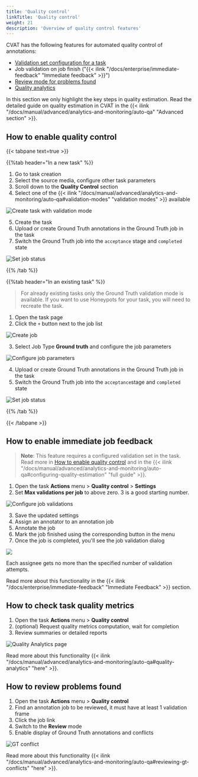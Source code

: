 ```yaml
---
title: 'Quality control'
linkTitle: 'Quality control'
weight: 21
description: 'Overview of quality control features'
---
```


CVAT has the following features for automated quality control of annotations:
- [Validation set configuration for a task](#how-to-enable-quality-control)
- Job validation on job finish ("{{< ilink "/docs/enterprise/immediate-feedback" "Immediate feedback" >}}")
- [Review mode for problems found](#how-to-review-problems-found)
- [Quality analytics](#how-to-check-task-quality-metrics)

In this section we only highlight the key steps in quality estimation.
Read the detailed guide on quality estimation in CVAT in the
{{< ilink "/docs/manual/advanced/analytics-and-monitoring/auto-qa" "Advanced section" >}}.

## How to enable quality control

{{< tabpane text=true >}}

{{%tab header="In a new task" %}}

1. Go to task creation
2. Select the source media, configure other task parameters
3. Scroll down to the **Quality Control** section
4. Select one of the
{{< ilink "/docs/manual/advanced/analytics-and-monitoring/auto-qa#validation-modes" "validation modes" >}} available

  ![Create task with validation mode](/images/honeypot09.jpg)

5. Create the task
6. Upload or create Ground Truth annotations in the Ground Truth job in the task
7. Switch the Ground Truth job into the `acceptance` stage and `completed` state

  ![Set job status](/images/honeypot10.jpg)

{{% /tab %}}

{{%tab header="In an existing task" %}}

> For already existing tasks only the Ground Truth validation mode is available. If you want
> to use Honeypots for your task, you will need to recreate the task.

1. Open the task page
2. Click the `+` button next to the job list

  ![Create job](/images/honeypot01.jpg)

3. Select Job Type **Ground truth** and configure the job parameters

  ![Configure job parameters](/images/honeypot02.jpg)

4. Upload or create Ground Truth annotations in the Ground Truth job in the task
5. Switch the Ground Truth job into the `acceptance`stage and `completed` state

  ![Set job status](/images/honeypot10.jpg)

{{% /tab %}}

{{< /tabpane >}}

## How to enable immediate job feedback

> **Note**: This feature requires a configured validation set in the task. Read more
> in [How to enable quality control](#how-to-enable-quality-control) and in the
> {{< ilink "/docs/manual/advanced/analytics-and-monitoring/auto-qa#configuring-quality-estimation" "full guide" >}}.

1. Open the task **Actions** menu > **Quality control** > **Settings**
2. Set **Max validations per job** to above zero. 3 is a good starting number.

  ![Configure job validations](/images/immediate-feedback-quality-settings.png)

3. Save the updated settings
4. Assign an annotator to an annotation job
5. Annotate the job
6. Mark the job finished using the corresponding button in the menu
7. Once the job is completed, you'll see the job validation dialog

  <img src="/images/immediate-feedback-accept.png" style="max-width: 500px;">

Each assignee gets no more than the specified number of validation attempts.

Read more about this functionality in the
{{< ilink "/docs/enterprise/immediate-feedback" "Immediate Feedback" >}} section.

## How to check task quality metrics

1. Open the task **Actions** menu > **Quality control**
2. (optional) Request quality metrics computation, wait for completion
3. Review summaries or detailed reports

  ![Quality Analytics page](/images/honeypot05.jpg)

Read more about this functionality
{{< ilink "/docs/manual/advanced/analytics-and-monitoring/auto-qa#quality-analytics" "here" >}}.

## How to review problems found

1. Open the task **Actions** menu > **Quality control**
2. Find an annotation job to be reviewed, it must have at least 1 validation frame
3. Click the job link
4. Switch to the **Review** mode
5. Enable display of Ground Truth annotations and conflicts

  ![GT conflict](/images/honeypot06.gif)

Read more about this functionality
{{< ilink "/docs/manual/advanced/analytics-and-monitoring/auto-qa#reviewing-gt-conflicts" "here" >}}.
